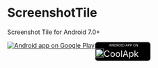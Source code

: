 ScreenshotTile
=========
Screenshot Tile for Android 7.0+

<a href="https://play.google.com/store/apps/details?id=com.github.ipcjs.screenshottile">
  <img alt="Android app on Google Play"
       src="https://developer.android.com/images/brand/en_app_rgb_wo_45.png" />
</a>
<a href="http://www.coolapk.com/apk/com.github.ipcjs.screenshottile" style="width: 127px; height: 43px; background-color: black; color: white; /*display: block;*/ position: absolute; border-radius: 6px; margin: 1px; text-decoration: none; padding: px">
    <span style="font-size: 12px; display: block; padding-left: 30px; transform: scale(0.65); width: 135%; left: -17.5%; position: relative;">ANDROID APP ON</span>
    <img style="width: 20px;display: block; float: left;" src="http://image.coolapk.com/apk_logo/2016/0108/12202_1452248424_4592.png"/>
    <span  style="font-size: 20px; display: block; float: left;">CoolApk</span>
</a>